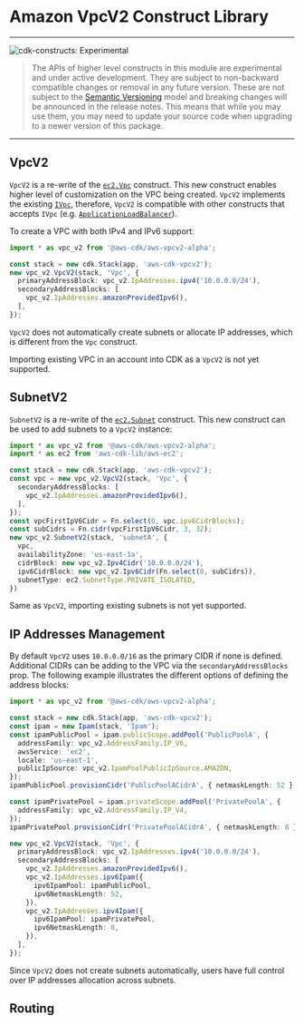 # Amazon VpcV2 Construct Library

<!--BEGIN STABILITY BANNER-->

---

![cdk-constructs: Experimental](https://img.shields.io/badge/cdk--constructs-experimental-important.svg?style=for-the-badge)

> The APIs of higher level constructs in this module are experimental and under active development. They are subject to non-backward compatible changes or removal in any future version. These are not subject to the [Semantic Versioning](https://semver.org/) model and breaking changes will be announced in the release notes. This means that while you may use them, you may need to update your source code when upgrading to a newer version of this package.

---

<!--END STABILITY BANNER-->

## VpcV2

`VpcV2` is a re-write of the [`ec2.Vpc`](https://docs.aws.amazon.com/cdk/api/v2/docs/aws-cdk-lib.aws_ec2.Vpc.html) construct. This new construct enables higher level of customization
on the VPC being created. `VpcV2` implements the existing [`IVpc`](https://docs.aws.amazon.com/cdk/api/v2/docs/aws-cdk-lib.aws_ec2.IVpc.html), therefore,
`VpcV2` is compatible with other constructs that accepts `IVpc` (e.g. [`ApplicationLoadBalancer`](https://docs.aws.amazon.com/cdk/api/v2/docs/aws-cdk-lib.aws_elasticloadbalancingv2.ApplicationLoadBalancer.html#construct-props)).

To create a VPC with both IPv4 and IPv6 support:
```ts
import * as vpc_v2 from '@aws-cdk/aws-vpcv2-alpha';

const stack = new cdk.Stack(app, 'aws-cdk-vpcv2');
new vpc_v2.VpcV2(stack, 'Vpc', {
  primaryAddressBlock: vpc_v2.IpAddresses.ipv4('10.0.0.0/24'),
  secondaryAddressBlocks: [
    vpc_v2.IpAddresses.amazonProvidedIpv6(),
  ],
});
```

`VpcV2` does not automatically create subnets or allocate IP addresses, which is different from the `Vpc` construct.

Importing existing VPC in an account into CDK as a `VpcV2` is not yet supported.

## SubnetV2

`SubnetV2` is a re-write of the [`ec2.Subnet`](https://docs.aws.amazon.com/cdk/api/v2/docs/aws-cdk-lib.aws_ec2.Subnet.html) construct.
This new construct can be used to add subnets to a `VpcV2` instance:
```ts
import * as vpc_v2 from '@aws-cdk/aws-vpcv2-alpha';
import * as ec2 from 'aws-cdk-lib/aws-ec2';

const stack = new cdk.Stack(app, 'aws-cdk-vpcv2');
const vpc = new vpc_v2.VpcV2(stack, 'Vpc', {
  secondaryAddressBlocks: [
    vpc_v2.IpAddresses.amazonProvidedIpv6(),
  ],
});
const vpcFirstIpV6Cidr = Fn.select(0, vpc.ipv6CidrBlocks);
const subCidrs = Fn.cidr(vpcFirstIpV6Cidr, 3, 32);
new vpc_v2.SubnetV2(stack, 'subnetA', {
  vpc,
  availabilityZone: 'us-east-1a',
  cidrBlock: new vpc_v2.Ipv4Cidr('10.0.0.0/24'),
  ipv6CidrBlock: new vpc_v2.Ipv6Cidr(Fn.select(0, subCidrs)),
  subnetType: ec2.SubnetType.PRIVATE_ISOLATED,
})
```

Same as `VpcV2`, importing existing subnets is not yet supported.

## IP Addresses Management

By default `VpcV2` uses `10.0.0.0/16` as the primary CIDR if none is defined. 
Additional CIDRs can be adding to the VPC via the `secondaryAddressBlocks` prop.
The following example illustrates the different options of defining the address blocks:
```ts
import * as vpc_v2 from '@aws-cdk/aws-vpcv2-alpha';

const stack = new cdk.Stack(app, 'aws-cdk-vpcv2');
const ipam = new Ipam(stack, 'Ipam');
const ipamPublicPool = ipam.publicScope.addPool('PublicPoolA', {
  addressFamily: vpc_v2.AddressFamily.IP_V6,
  awsService: 'ec2',
  locale: 'us-east-1',
  publicIpSource: vpc_v2.IpamPoolPublicIpSource.AMAZON,
});
ipamPublicPool.provisionCidr('PublicPoolACidrA', { netmaskLength: 52 } );

const ipamPrivatePool = ipam.privateScope.addPool('PrivatePoolA', {
  addressFamily: vpc_v2.AddressFamily.IP_V4,
});
ipamPrivatePool.provisionCidr('PrivatePoolACidrA', { netmaskLength: 8 } );

new vpc_v2.VpcV2(stack, 'Vpc', {
  primaryAddressBlock: vpc_v2.IpAddresses.ipv4('10.0.0.0/24'),
  secondaryAddressBlocks: [
    vpc_v2.IpAddresses.amazonProvidedIpv6(),
    vpc_v2.IpAddresses.ipv6Ipam({
      ipv6IpamPool: ipamPublicPool,
      ipv6NetmaskLength: 52,
    }),
    vpc_v2.IpAddresses.ipv4Ipam({
      ipv6IpamPool: ipamPrivatePool,
      ipv6NetmaskLength: 8,
    }),
  ],
});
```

Since `VpcV2` does not create subnets automatically, users have full control over IP addresses allocation across subnets.


## Routing

<!-- How to use new RouteTable and Route classes (e.g. add IGW, Nat etc.)? -->

